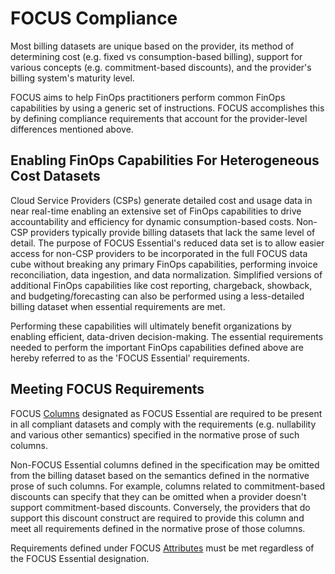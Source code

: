 # FOCUS Compliance

Most billing datasets are unique based on the provider, its method of determining cost (e.g. fixed vs consumption-based billing), support for various concepts (e.g. commitment-based discounts), and the provider's billing system's maturity level.

FOCUS aims to help FinOps practitioners perform common FinOps capabilities by using a generic set of instructions. FOCUS accomplishes this by defining compliance requirements that account for the provider-level differences mentioned above.

## Enabling FinOps Capabilities For Heterogeneous Cost Datasets

Cloud Service Providers (CSPs) generate detailed cost and usage data in near real-time enabling an extensive set of FinOps capabilities to drive accountability and efficiency for dynamic consumption-based costs.  Non-CSP providers typically provide billing datasets that lack the same level of detail. The purpose of FOCUS Essential's reduced data set is to allow easier access for non-CSP providers to be incorporated in the full FOCUS data cube without breaking any primary FinOps capabilities, performing invoice reconciliation, data ingestion, and data normalization. Simplified versions of additional FinOps capabilities like cost reporting, chargeback, showback, and budgeting/forecasting can also be performed using a less-detailed billing dataset when essential requirements are met.

Performing these capabilities will ultimately benefit organizations by enabling efficient, data-driven decision-making. The essential requirements needed to perform the important FinOps capabilities defined above are hereby referred to as the 'FOCUS Essential' requirements.

## Meeting FOCUS Requirements

FOCUS [Columns](#columns) designated as FOCUS Essential are required to be present in all compliant datasets and comply with the requirements (e.g. nullability and various other semantics) specified in the normative prose of such columns.

Non-FOCUS Essential columns defined in the specification may be omitted from the billing dataset based on the semantics defined in the normative prose of such columns. For example, columns related to commitment-based discounts can specify that they can be omitted when a provider doesn't support commitment-based discounts. Conversely, the providers that do support this discount construct are required to provide this column and meet all requirements defined in the normative prose of those columns.

Requirements defined under FOCUS [Attributes](#attributes) must be met regardless of the FOCUS Essential designation.

